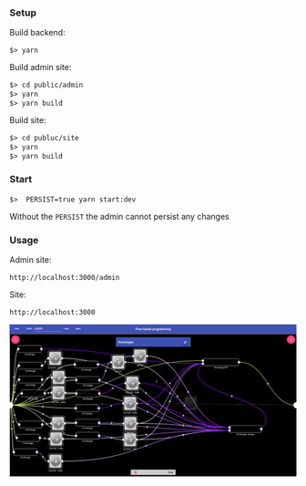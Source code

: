 ### Setup

Build backend:

    $> yarn

Build admin site:   

    $> cd public/admin
    $> yarn
    $> yarn build
   
Build site:

    $> cd publuc/site
    $> yarn
    $> yarn build
   
### Start 

    $>  PERSIST=true yarn start:dev
    
Without the `PERSIST` the admin cannot persist any changes


### Usage

Admin site:

    http://localhost:3000/admin
    
Site:

    http://localhost:3000
    
    
 ![Example](img/fbp-demo.jpg)
